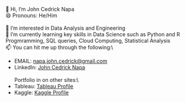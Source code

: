👋 Hi, I’m John Cedrick Napa\
😄 Pronouns: He/Him\
\
👀 I’m interested in Data Analysis and Engineering\
🌱 I’m currently learning key skills in Data Science such as Python and R Progmramming, SQL queries, Cloud Computing, Statistical Analysis\
📫 You can hit me up through the following:\
-   EMAIL: napa.john.cedrick@gmail.com
-   LinkedIn: [John Cedrick Napa](https://www.linkedin.com/in/cedricknapa-613/)
\
\
Portfolio in on other sites:\
- Tableau: [Tableau Profile](https://public.tableau.com/app/profile/john.cedrick.napa/)
- Kaggle: [Kaggle Profile](https://www.kaggle.com/cedricknapa)


<!---
johnnapa/johnnapa is a ✨ special ✨ repository because its `README.md` (this file) appears on your GitHub profile.
You can click the Preview link to take a look at your changes.
--->
